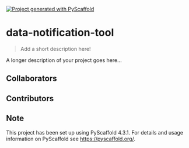 <!-- These are examples of badges you might want to add to your README:
     please update the URLs accordingly

[![Built Status](https://api.cirrus-ci.com/github/<USER>/data-notification-tool.svg?branch=main)](https://cirrus-ci.com/github/<USER>/data-notification-tool)
[![ReadTheDocs](https://readthedocs.org/projects/data-notification-tool/badge/?version=latest)](https://data-notification-tool.readthedocs.io/en/stable/)
[![Coveralls](https://img.shields.io/coveralls/github/<USER>/data-notification-tool/main.svg)](https://coveralls.io/r/<USER>/data-notification-tool)
[![PyPI-Server](https://img.shields.io/pypi/v/data-notification-tool.svg)](https://pypi.org/project/data-notification-tool/)
[![Conda-Forge](https://img.shields.io/conda/vn/conda-forge/data-notification-tool.svg)](https://anaconda.org/conda-forge/data-notification-tool)
[![Monthly Downloads](https://pepy.tech/badge/data-notification-tool/month)](https://pepy.tech/project/data-notification-tool)
[![Twitter](https://img.shields.io/twitter/url/http/shields.io.svg?style=social&label=Twitter)](https://twitter.com/data-notification-tool)
-->

[![Project generated with PyScaffold](https://img.shields.io/badge/-PyScaffold-005CA0?logo=pyscaffold)](https://pyscaffold.org/)

# data-notification-tool

> Add a short description here!

A longer description of your project goes here...

## Collaborators

<!-- readme: collaborators -start -->
<!-- readme: collaborators -end -->


## Contributors

<!-- readme: contributors -start -->
<!-- readme: contributors -end -->
<!-- pyscaffold-notes -->

## Note

This project has been set up using PyScaffold 4.3.1. For details and usage
information on PyScaffold see https://pyscaffold.org/.
